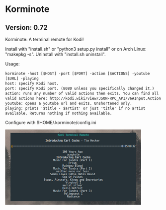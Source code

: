 # Korminote

## Version: 0.72

Korminote: A terminal remote for Kodi!

Install with "install.sh" or "python3 setup.py install" or on Arch Linux: "makepkg -s". Uninstall with "install.sh uninstall".

Usage:

    korminote -host [$HOST] -port [$PORT] -action [$ACTIONS] -youtube [$URL] -playing
    host: specify Kodi host.
    port: specify Kodi port. (8080 unless you specifically changed it.)
    action: runs any number of valid actions then exits. You can find all valid actions here: http://kodi.wiki/view/JSON-RPC_API/v6#Input.Action
    youtube: opens a youtube url and exits. Unshortened only.
    playing: prints '$title - $artist' or just 'title' if no artist available. Returns nothing if nothing available.

Configure with $HOME/.korminote/config.ini

![Screenshot](scrot.jpg?raw=true)
